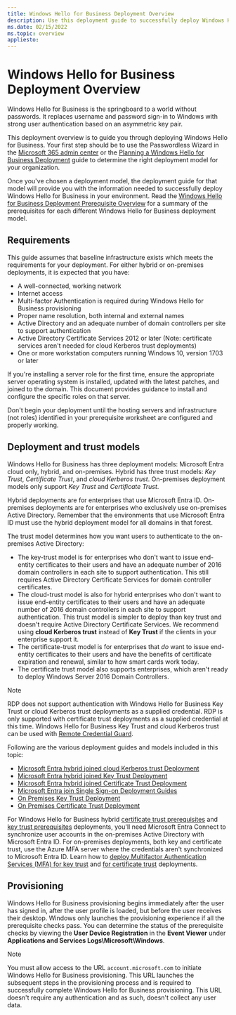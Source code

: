 ```yaml
---
title: Windows Hello for Business Deployment Overview
description: Use this deployment guide to successfully deploy Windows Hello for Business in an existing environment.
ms.date: 02/15/2022
ms.topic: overview
appliesto:
---
```


# Windows Hello for Business Deployment Overview

Windows Hello for Business is the springboard to a world without passwords. It replaces username and password sign-in to Windows with strong user authentication based on an asymmetric key pair.

This deployment overview is to guide you through deploying Windows Hello for Business. Your first step should be to use the Passwordless Wizard in the [Microsoft 365 admin center](https://admin.microsoft.com/AdminPortal/Home#/modernonboarding/passwordlesssetup) or the [Planning a Windows Hello for Business Deployment](hello-planning-guide.md) guide to determine the right deployment model for your organization.

Once you've chosen a deployment model, the deployment guide for that model will provide you with the information needed to successfully deploy Windows Hello for Business in your environment. Read the [Windows Hello for Business Deployment Prerequisite Overview](hello-identity-verification.md) for a summary of the prerequisites for each different Windows Hello for Business deployment model.

## Requirements

This guide assumes that baseline infrastructure exists which meets the requirements for your deployment. For either hybrid or on-premises deployments, it is expected that you have:

- A well-connected, working network
- Internet access
- Multi-factor Authentication is required during Windows Hello for Business provisioning
- Proper name resolution, both internal and external names
- Active Directory and an adequate number of domain controllers per site to support authentication
- Active Directory Certificate Services 2012 or later (Note: certificate services aren't needed for cloud Kerberos trust deployments)
- One or more workstation computers running Windows 10, version 1703 or later

If you're installing a server role for the first time, ensure the appropriate server operating system is installed, updated with the latest patches, and joined to the domain. This document provides guidance to install and configure the specific roles on that server.  

Don't begin your deployment until the hosting servers and infrastructure (not roles) identified in your prerequisite worksheet are configured and properly working.

## Deployment and trust models

Windows Hello for Business has three deployment models: Microsoft Entra cloud only, hybrid, and on-premises. Hybrid has three trust models: *Key Trust*, *Certificate Trust*, and *cloud Kerberos trust*. On-premises deployment models only support *Key Trust* and *Certificate Trust*.

Hybrid deployments are for enterprises that use Microsoft Entra ID. On-premises deployments are for enterprises who exclusively use on-premises Active Directory. Remember that the environments that use Microsoft Entra ID must use the hybrid deployment model for all domains in that forest.

The trust model determines how you want users to authenticate to the on-premises Active Directory:

- The key-trust model is for enterprises who don't want to issue end-entity certificates to their users and have an adequate number of 2016 domain controllers in each site to support authentication. This still requires Active Directory Certificate Services for domain controller certificates.
- The cloud-trust model is also for hybrid enterprises who don't want to issue end-entity certificates to their users and have an adequate number of 2016 domain controllers in each site to support authentication. This trust model is simpler to deploy than key trust and doesn't require Active Directory Certificate Services. We recommend using **cloud Kerberos trust** instead of **Key Trust** if the clients in your enterprise support it.
- The certificate-trust model is for enterprises that *do* want to issue end-entity certificates to their users and have the benefits of certificate expiration and renewal, similar to how smart cards work today.
- The certificate trust model also supports enterprises, which aren't ready to deploy Windows Server 2016 Domain Controllers.

> [!NOTE]
> RDP does not support authentication with Windows Hello for Business Key Trust or cloud Kerberos trust deployments as a supplied credential. RDP is only supported with certificate trust deployments as a supplied credential at this time. Windows Hello for Business Key Trust and cloud Kerberos trust can be used with [Remote Credential Guard](../remote-credential-guard.md).

Following are the various deployment guides and models included in this topic:

- [Microsoft Entra hybrid joined cloud Kerberos trust Deployment](hello-hybrid-cloud-kerberos-trust.md)
- [Microsoft Entra hybrid joined Key Trust Deployment](hello-hybrid-key-trust.md)
- [Microsoft Entra hybrid joined Certificate Trust Deployment](deploy/hybrid-cert-trust.md)
- [Microsoft Entra join Single Sign-on Deployment Guides](hello-hybrid-aadj-sso.md)
- [On Premises Key Trust Deployment](hello-deployment-key-trust.md)
- [On Premises Certificate Trust Deployment](deploy/on-premises-cert-trust.md)

For Windows Hello for Business hybrid [certificate trust prerequisites](/windows/security/identity-protection/hello-for-business/deploy/hybrid-cert-trust#directory-synchronization) and [key trust prerequisites](/windows/security/identity-protection/hello-for-business/hello-hybrid-key-trust#directory-synchronization) deployments, you'll need Microsoft Entra Connect to synchronize user accounts in the on-premises Active Directory with Microsoft Entra ID. For on-premises deployments, both key and certificate trust, use the Azure MFA server where the credentials aren't synchronized to Microsoft Entra ID. Learn how to [deploy Multifactor Authentication Services (MFA) for key trust](hello-key-trust-validate-deploy-mfa.md) and [for certificate trust](deploy/on-premises-cert-trust-validate-deploy-mfa.md) deployments.

## Provisioning

Windows Hello for Business provisioning begins immediately after the user has signed in, after the user profile is loaded, but before the user receives their desktop. Windows only launches the provisioning experience if all the prerequisite checks pass. You can determine the status of the prerequisite checks by viewing the **User Device Registration** in the **Event Viewer** under **Applications and Services Logs\Microsoft\Windows**.

> [!NOTE]
> You must allow access to the URL `account.microsoft.com` to initiate Windows Hello for Business provisioning. This URL launches the subsequent steps in the provisioning process and is required to successfully complete Windows Hello for Business provisioning. This URL doesn't require any authentication and as such, doesn't collect any user data.
